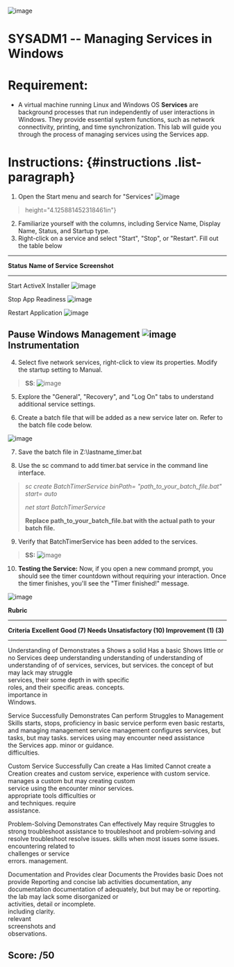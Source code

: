 ![image](https://github.com/user-attachments/assets/ce2539d7-578e-4a68-b98c-791802319e05)

# SYSADM1 -- Managing Services in Windows
# Requirement: 
-   A virtual machine running Linux and Windows OS
    **Services** are background processes that run independently of user
    interactions in Windows. They provide essential system functions,
    such as network connectivity, printing, and time synchronization.
    This lab will guide you through the process of managing services
    using the Services app.

# Instructions:  {#instructions .list-paragraph}
1.  Open the Start menu and search for \"Services\"
![image](https://github.com/user-attachments/assets/031ae2d0-1fa2-4981-88c9-bea247bd2d20)
> height="4.125881452318461in"}
2.  Familiarize yourself with the columns, including Service Name,
    Display Name, Status, and Startup type.
3.  Right-click on a service and select \"Start\", \"Stop\", or
    \"Restart\". Fill out the table below
  ------------------------------------------------------------------------------------------------------------------------------
  **Status**   **Name of Service** **Screenshot**
  ------------ ------------------- ---------------------------------------------------------------------------------------------
  Start        ActiveX Installer   ![image](https://github.com/user-attachments/assets/7b9e4ddd-9696-4c0a-af63-029013e0a3f6)


                                   

  Stop         App Readiness       ![image](https://github.com/user-attachments/assets/0bb0cc9d-7b86-4f22-a4a4-892f6c85befb)


  Restart      Application         ![image](https://github.com/user-attachments/assets/867268b3-be40-4ec7-a1ab-d18d03829180)

               
  Pause        Windows Management  ![image](https://github.com/user-attachments/assets/9532373b-3158-42b6-9f0f-e64ef17582bc)
               Instrumentation     
  ------------------------------------------------------------------------------------------------------------------------------

4.  Select five network services, right-click to view its properties.
    Modify the startup setting to Manual.

> **SS**:
![image](https://github.com/user-attachments/assets/91ec39db-9586-400e-957d-7ee415dafcda)


5.  Explore the \"General\", \"Recovery\", and \"Log On\" tabs to
    understand additional service settings.

6.  Create a batch file that will be added as a new service later on.
    Refer to the batch file code below.

![image](https://github.com/user-attachments/assets/d4c58e81-924d-4f96-8cee-7223ae8ce44c)


7.  Save the batch file in Z:\\lastname_timer.bat

8.  Use the sc command to add timer.bat service in the command line
    interface.

> *sc create BatchTimerService binPath= \"path_to_your_batch_file.bat\"
> start= auto*
>
> *net start BatchTimerService*
>
> **Replace path_to_your_batch_file.bat with the actual path to your
> batch file.**

9.  Verify that BatchTimerService has been added to the services.

> **SS:**
![image](https://github.com/user-attachments/assets/30d50fe8-da90-4555-bd8c-d41daf5ee77d)

10. **Testing the Service:** Now, if you open a new command prompt, you
    should see the timer countdown without requiring your interaction.
    Once the timer finishes, you\'ll see the \"Timer finished!\"
    message.

![image](https://github.com/user-attachments/assets/18c7800d-3ab7-4200-9f9f-8773398c8dcc)


**Rubric**

  ---------------------------------------------------------------------------------------
  **Criteria**      **Excellent       **Good (7)**    **Needs          **Unsatisfactory
                    (10)**                            Improvement      (1)**
                                                      (3)**            
  ----------------- ----------------- --------------- ---------------- ------------------
  Understanding of  Demonstrates a    Shows a solid   Has a basic      Shows little or no
  Services          deep              understanding   understanding of understanding of
                    understanding of  of services,    services, but    services.
                    the concept of    but may lack    may struggle     
                    services, their   some depth in   with specific    
                    roles, and their  specific areas. concepts.        
                    importance in                                      
                    Windows.                                           

  Service           Successfully      Demonstrates    Can perform      Struggles to
  Management Skills starts, stops,    proficiency in  basic service    perform even basic
                    restarts, and     managing        management       service management
                    configures        services, but   tasks, but may   tasks.
                    services using    may encounter   need assistance  
                    the Services app. minor           or guidance.     
                                      difficulties.                    

  Custom Service    Successfully      Can create a    Has limited      Cannot create a
  Creation          creates and       custom service, experience with  custom service.
                    manages a custom  but may         creating custom  
                    service using the encounter minor services.        
                    appropriate tools difficulties or                  
                    and techniques.   require                          
                                      assistance.                      

  Problem-Solving   Demonstrates      Can effectively May require      Struggles to
                    strong            troubleshoot    assistance to    troubleshoot and
                    problem-solving   and resolve     troubleshoot     resolve issues.
                    skills when       most issues     some issues.     
                    encountering      related to                       
                    challenges or     service                          
                    errors.           management.                      

  Documentation and Provides clear    Documents the   Provides basic   Does not provide
  Reporting         and concise       lab activities  documentation,   any documentation
                    documentation of  adequately, but but may be       or reporting.
                    the lab           may lack some   disorganized or  
                    activities,       detail or       incomplete.      
                    including         clarity.                         
                    relevant                                           
                    screenshots and                                    
                    observations.                                      

  **Score:**        **/50**                                            
  ---------------------------------------------------------------------------------------
